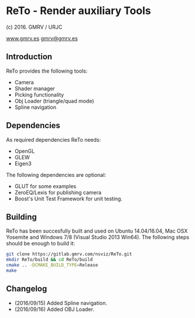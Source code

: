 # ReTo - Render auxiliary Tools
(c) 2016. GMRV / URJC

www.gmrv.es
gmrv@gmrv.es

## Introduction

ReTo provides the following tools:

* Camera
* Shader manager
* Picking functionality
* Obj Loader (triangle/quad mode)
* Spline navigation

## Dependencies

As required dependencies ReTo needs:
* OpenGL
* GLEW
* Eigen3

The following dependencies are optional:
* GLUT for some examples
* ZeroEQ/Lexis for publishing camera
* Boost's Unit Test Framework for unit testing.

## Building

ReTo has been succesfully built and used on Ubuntu 14.04/16.04, Mac OSX
Yosemite and Windows 7/8 (Visual Studio 2013 Win64). The following steps
should be enough to build it:

```bash
git clone https://gitlab.gmrv.com/nsviz/ReTo.git
mkdir ReTo/build && cd ReTo/build
cmake .. -DCMAKE_BUILD_TYPE=Release
make
```

## Changelog
- (2016/09/15) Added Spline navigation.
- (2016/09/16) Added OBJ Loader.